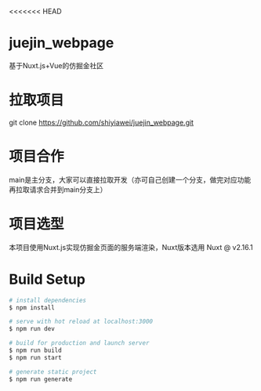 <<<<<<< HEAD
# juejin_webpage
基于Nuxt.js+Vue的仿掘金社区

# 拉取项目
git clone https://github.com/shiyiawei/juejin_webpage.git

# 项目合作 
main是主分支，大家可以直接拉取开发（亦可自己创建一个分支，做完对应功能再拉取请求合并到main分支上）

# 项目选型
本项目使用Nuxt.js实现仿掘金页面的服务端渲染，Nuxt版本选用 Nuxt @ v2.16.1

# Build Setup

```bash
# install dependencies
$ npm install

# serve with hot reload at localhost:3000
$ npm run dev

# build for production and launch server
$ npm run build
$ npm run start

# generate static project
$ npm run generate
```



